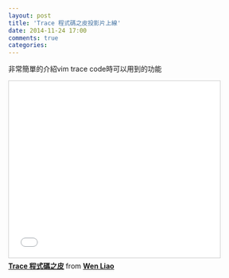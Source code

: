 ```yaml
---
layout: post
title: 'Trace 程式碼之皮投影片上線'
date: 2014-11-24 17:00
comments: true
categories: 
---
```

非常簡單的介紹vim trace code時可以用到的功能

<iframe src="//www.slideshare.net/slideshow/embed_code/41960022" width="425" height="355" frameborder="0" marginwidth="0" marginheight="0" scrolling="no" style="border:1px solid #CCC; border-width:1px; margin-bottom:5px; max-width: 100%;" allowfullscreen> </iframe> <div style="margin-bottom:5px"> <strong> <a href="//www.slideshare.net/zzz00072/trace-41960022" title="Trace 程式碼之皮" target="_blank">Trace 程式碼之皮</a> </strong> from <strong><a href="//www.slideshare.net/zzz00072" target="_blank">Wen Liao</a></strong> </div>


<script async class="speakerdeck-embed" data-id="9ce02020562801328ec912126f62240e" data-ratio="1.33333333333333" src="//speakerdeck.com/assets/embed.js"></script>
